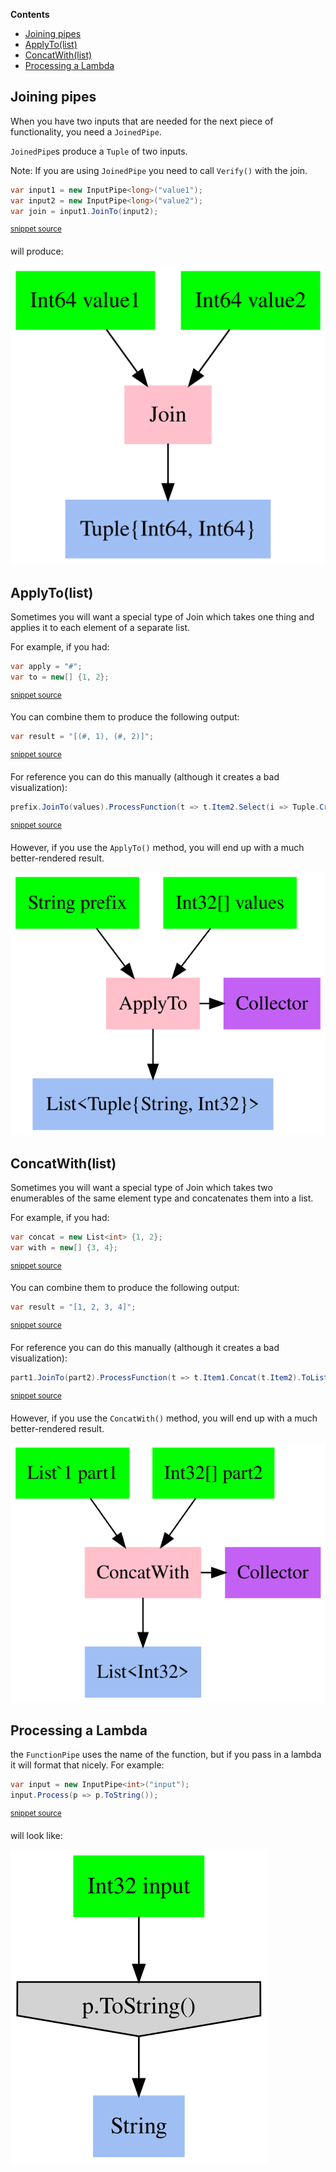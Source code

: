 <!--
GENERATED FILE - DO NOT EDIT
This file was generated by [MarkdownSnippets](https://github.com/SimonCropp/MarkdownSnippets).
Source File: /docs/mdsource/PipelineActions.source.md
To change this file edit the source file and then run MarkdownSnippets.
-->
<!-- START doctoc generated TOC please keep comment here to allow auto update -->
<!-- DON'T EDIT THIS SECTION, INSTEAD RE-RUN doctoc TO UPDATE -->
**Contents**

- [Joining pipes](#joining-pipes)
- [ApplyTo(list)](#applytolist)
- [ConcatWith(list)](#concatwithlist)
- [Processing a Lambda](#processing-a-lambda)

<!-- END doctoc generated TOC please keep comment here to allow auto update -->

## Joining pipes

When you have two inputs that are needed for the next piece of functionality, you need a `JoinedPipe`. 

`JoinedPipe`s produce a `Tuple` of two inputs.

Note: If you are using `JoinedPipe` you need to call `Verify()` with the join.

<!-- snippet: joined_pipeline -->
```cs
var input1 = new InputPipe<long>("value1");
var input2 = new InputPipe<long>("value2");
var join = input1.JoinTo(input2);
```
<sup>[snippet source](/Refactoring.Pipelines.Test/PipelineTests.cs#L167-L171)</sup>
<!-- endsnippet -->

will produce:

![GraphViz of JoinedPipe](/Refactoring.Pipelines.Test/PipelineTests.JoinInputsSample.approved.dot.svg)

## ApplyTo(list) 

Sometimes you will want a special type of Join which takes one thing and applies it to each element of a separate list. 

For example, if you had:

<!-- snippet: ApplyTo_inputs -->
```cs
var apply = "#";
var to = new[] {1, 2};
```
<sup>[snippet source](/Refactoring.Pipelines.Test/PipelineTests.cs#L194-L197)</sup>
<!-- endsnippet -->

You can combine them to produce the following output:

<!-- snippet: ApplyTo_outputs -->
```cs
var result = "[(#, 1), (#, 2)]";
```
<sup>[snippet source](/Refactoring.Pipelines.Test/PipelineTests.cs#L199-L201)</sup>
<!-- endsnippet -->

For reference you can do this manually (although it creates a bad visualization):

<!-- snippet: ApplyTo_manual -->
```cs
prefix.JoinTo(values).ProcessFunction(t => t.Item2.Select(i => Tuple.Create(t.Item1, i)));
```
<sup>[snippet source](/Refactoring.Pipelines.Test/PipelineTests.cs#L204-L206)</sup>
<!-- endsnippet -->

However, if you use the `ApplyTo()` method, you will end up with a much better-rendered result. 

![GraphViz of AppliedPipe](/Refactoring.Pipelines.Test/PipelineTests.ApplyTo.approved.dot.svg)

## ConcatWith(list) 

Sometimes you will want a special type of Join which takes two enumerables of the same element type and concatenates them into a list.

For example, if you had:

<!-- snippet: ConcatWith_inputs -->
```cs
var concat = new List<int> {1, 2};
var with = new[] {3, 4};
```
<sup>[snippet source](/Refactoring.Pipelines.Test/PipelineTests.cs#L227-L230)</sup>
<!-- endsnippet -->

You can combine them to produce the following output:

<!-- snippet: ConcatWith_outputs -->
```cs
var result = "[1, 2, 3, 4]";
```
<sup>[snippet source](/Refactoring.Pipelines.Test/PipelineTests.cs#L232-L234)</sup>
<!-- endsnippet -->

For reference you can do this manually (although it creates a bad visualization):

<!-- snippet: ConcatWith_manual -->
```cs
part1.JoinTo(part2).ProcessFunction(t => t.Item1.Concat(t.Item2).ToList());
```
<sup>[snippet source](/Refactoring.Pipelines.Test/PipelineTests.cs#L237-L239)</sup>
<!-- endsnippet -->

However, if you use the `ConcatWith()` method, you will end up with a much better-rendered result. 

![GraphViz of AppliedPipe](/Refactoring.Pipelines.Test/PipelineTests.Concat.approved.dot.svg)

## Processing a Lambda

the `FunctionPipe` uses the name of the function, but if you pass in a lambda it will format that nicely. For example:

<!-- snippet: process_lambda -->
```cs
var input = new InputPipe<int>("input");
input.Process(p => p.ToString());
```
<sup>[snippet source](/Refactoring.Pipelines.Test/PipelineTests.cs#L265-L268)</sup>
<!-- endsnippet -->

will look like:

![GraphViz of Lambda](/Refactoring.Pipelines.Test/PipelineTests.Lambda.approved.dot.svg)
